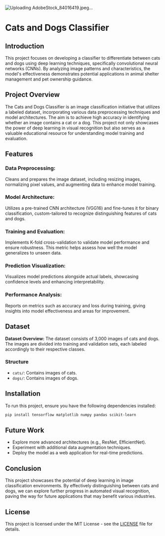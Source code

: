 
![Uploading AdobeStock_84016419.jpeg…]()

# Cats and Dogs Classifier  

## Introduction   
This project focuses on developing a classifier to differentiate between cats and dogs using deep learning techniques, specifically convolutional neural networks (CNNs). By analyzing image patterns and characteristics, the model's effectiveness demonstrates potential applications in animal shelter management and pet ownership guidance.


## Project Overview   
The Cats and Dogs Classifier is an image classification initiative that utilizes a labeled dataset, incorporating various data preprocessing techniques and model architectures. The aim is to achieve high accuracy in identifying whether an image contains a cat or a dog. This project not only showcases the power of deep learning in visual recognition but also serves as a valuable educational resource for understanding model training and evaluation.

## Features  
### Data Preprocessing:  
Cleans and prepares the image dataset, including resizing images, normalizing pixel values, and augmenting data to enhance model training.  

### Model Architecture:  
Utilizes a pre-trained CNN architecture (VGG16) and fine-tunes it for binary classification, custom-tailored to recognize distinguishing features of cats and dogs.  

### Training and Evaluation:  
Implements K-fold cross-validation to validate model performance and ensure robustness. This metric helps assess how well the model generalizes to unseen data.  

### Prediction Visualization:  
Visualizes model predictions alongside actual labels, showcasing confidence levels and enhancing interpretability.  

### Performance Analysis:  
Reports on metrics such as accuracy and loss during training, giving insights into model effectiveness and areas for improvement.  

## Dataset   
**Dataset Overview:** The dataset consists of 3,000 images of cats and dogs. The images are divided into training and validation sets, each labeled accordingly to their respective classes.  







### Structure  
- `cats/`: Contains images of cats.  
- `dogs/`: Contains images of dogs.  


## Installation
To run this project, ensure you have the following dependencies installed:
```bash
pip install tensorflow matplotlib numpy pandas scikit-learn
```

## Future Work
- Explore more advanced architectures (e.g., ResNet, EfficientNet).
- Experiment with additional data augmentation techniques.
- Deploy the model as a web application for real-time predictions.


## Conclusion  
This project showcases the potential of deep learning in image classification environments. By effectively distinguishing between cats and dogs, we can explore further progress in automated visual recognition, paving the way for future applications that may benefit various industries.  

## License  
This project is licensed under the MIT License - see the [LICENSE](LICENSE) file for details.
